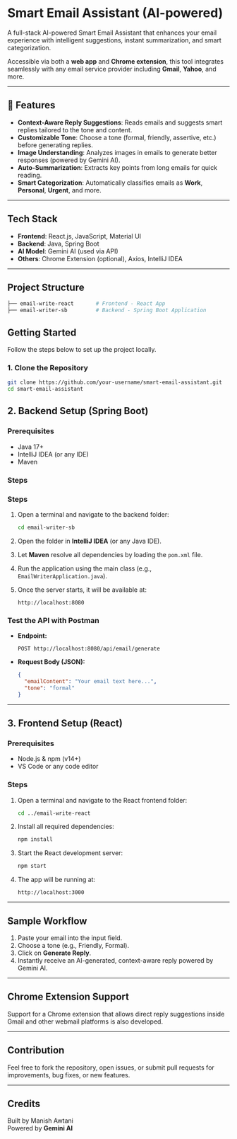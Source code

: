 # Smart Email Assistant (AI-powered)

A full-stack AI-powered Smart Email Assistant that enhances your email experience with intelligent suggestions, instant summarization, and smart categorization.

Accessible via both a **web app** and **Chrome extension**, this tool integrates seamlessly with any email service provider including **Gmail**, **Yahoo**, and more.

---

## 🚀 Features

- **Context-Aware Reply Suggestions**: Reads emails and suggests smart replies tailored to the tone and content.
- **Customizable Tone**: Choose a tone (formal, friendly, assertive, etc.) before generating replies.
- **Image Understanding**: Analyzes images in emails to generate better responses (powered by Gemini AI).
- **Auto-Summarization**: Extracts key points from long emails for quick reading.
- **Smart Categorization**: Automatically classifies emails as **Work**, **Personal**, **Urgent**, and more.

---

## Tech Stack

- **Frontend**: React.js, JavaScript, Material UI
- **Backend**: Java, Spring Boot
- **AI Model**: Gemini AI (used via API)
- **Others**: Chrome Extension (optional), Axios, IntelliJ IDEA

---

## Project Structure

```bash
├── email-write-react       # Frontend - React App
├── email-writer-sb         # Backend - Spring Boot Application

```


## Getting Started

Follow the steps below to set up the project locally.

### 1. Clone the Repository

```bash
git clone https://github.com/your-username/smart-email-assistant.git
cd smart-email-assistant

```

## 2. Backend Setup (Spring Boot)

### Prerequisites

- Java 17+
- IntelliJ IDEA (or any IDE)
- Maven

### Steps

### Steps

1. Open a terminal and navigate to the backend folder:

    ```bash
    cd email-writer-sb
    ```

2. Open the folder in **IntelliJ IDEA** (or any Java IDE).

3. Let **Maven** resolve all dependencies by loading the `pom.xml` file.

4. Run the application using the main class (e.g., `EmailWriterApplication.java`).

5. Once the server starts, it will be available at:

    ```
    http://localhost:8080
    ```

### Test the API with Postman

- **Endpoint:**

    ```
    POST http://localhost:8080/api/email/generate
    ```

- **Request Body (JSON):**

    ```json
    {
      "emailContent": "Your email text here...",
      "tone": "formal"
    }
    ```

---

## 3. Frontend Setup (React)

### Prerequisites

- Node.js & npm (v14+)
- VS Code or any code editor

### Steps

1. Open a terminal and navigate to the React frontend folder:

    ```bash
    cd ../email-write-react
    ```

2. Install all required dependencies:

    ```bash
    npm install
    ```

3. Start the React development server:

    ```bash
    npm start
    ```

4. The app will be running at:

    ```
    http://localhost:3000
    ```

---

## Sample Workflow

1. Paste your email into the input field.
2. Choose a tone (e.g., Friendly, Formal).
3. Click on **Generate Reply**.
4. Instantly receive an AI-generated, context-aware reply powered by Gemini AI.

---

## Chrome Extension Support

Support for a Chrome extension that allows direct reply suggestions inside Gmail and other webmail platforms is also developed.

---

## Contribution

Feel free to fork the repository, open issues, or submit pull requests for improvements, bug fixes, or new features.

---

## Credits

Built by Manish Awtani  
Powered by **Gemini AI**
